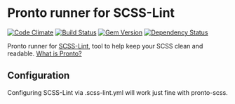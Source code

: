 # Pronto runner for SCSS-Lint

[![Code Climate](https://codeclimate.com/github/mmozuras/pronto-scss.png)](https://codeclimate.com/github/mmozuras/pronto-scss)
[![Build Status](https://travis-ci.org/mmozuras/pronto-scss.png)](https://travis-ci.org/mmozuras/pronto-scss)
[![Gem Version](https://badge.fury.io/rb/pronto-scss.png)](http://badge.fury.io/rb/pronto-scss)
[![Dependency Status](https://gemnasium.com/mmozuras/pronto-scss.png)](https://gemnasium.com/mmozuras/pronto-scss)

Pronto runner for [SCSS-Lint](https://github.com/causes/scss-lint), tool to help keep your SCSS clean and readable. [What is Pronto?](https://github.com/mmozuras/pronto)

## Configuration

Configuring SCSS-Lint via .scss-lint.yml will work just fine with pronto-scss.
